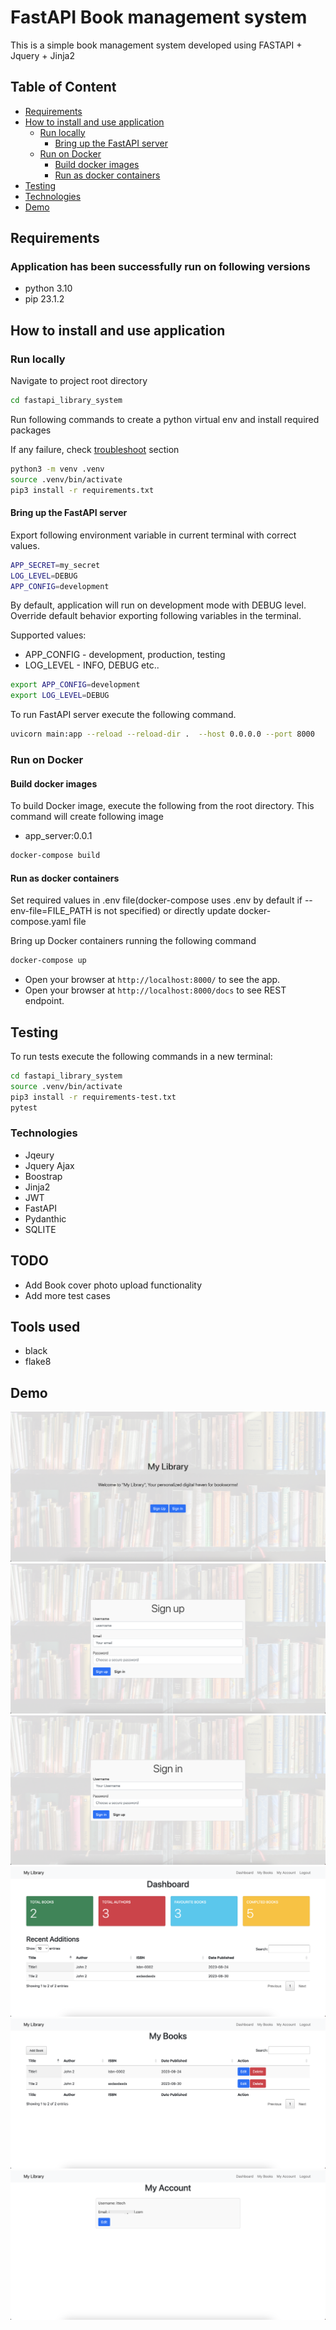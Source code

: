 # FastAPI Book management system

This is a simple book management system developed using FASTAPI + Jquery + Jinja2

## Table of Content

- [Requirements](#Requirements)
- [How to install and use application](#How-to-install-and-use-application)
  - [Run locally](#Run-locally)
    - [Bring up the FastAPI server](#Bring-up-the-FastAPI-server)
  - [Run on Docker](#Run-on-Docker)
    - [Build docker images](#Build-docker-images)
    - [Run as docker containers](#Run-as-docker-containers)
- [Testing](#Testing)
- [Technologies](#Technologies)
- [Demo](#Demo)

## Requirements

### Application has been successfully run on following versions

- python 3.10
- pip 23.1.2

## How to install and use application

### Run locally

Navigate to project root directory

```bash
cd fastapi_library_system
```

Run following commands to create a python virtual env and install required packages

If any failure, check [troubleshoot](#Troubleshooting) section

```bash
python3 -m venv .venv
source .venv/bin/activate
pip3 install -r requirements.txt
```

#### Bring up the FastAPI server

Export following environment variable in current terminal with correct values.

```bash
APP_SECRET=my_secret
LOG_LEVEL=DEBUG
APP_CONFIG=development
```

By default, application will run on development mode with DEBUG level. Override default behavior exporting following variables in the terminal.

Supported values:

- APP_CONFIG - development, production, testing
- LOG_LEVEL - INFO, DEBUG etc..

```bash
export APP_CONFIG=development
export LOG_LEVEL=DEBUG
```

To run FastAPI server execute the following command.

```bash
uvicorn main:app --reload --reload-dir .  --host 0.0.0.0 --port 8000
```

### Run on Docker

#### Build docker images

To build Docker image, execute the following from the root directory. This command will create following image

- app_server:0.0.1


```bash
docker-compose build
```

#### Run as docker containers

Set required values in .env file(docker-compose uses .env by default if --env-file=FILE_PATH is not specified) or directly update docker-compose.yaml file 

Bring up Docker containers running the following command

```bash
docker-compose up
```

- Open your browser at `http://localhost:8000/` to see the app.
- Open your browser at `http://localhost:8000/docs` to see REST endpoint.

## Testing

To run tests execute the following commands in a new terminal:

```bash
cd fastapi_library_system
source .venv/bin/activate
pip3 install -r requirements-test.txt
pytest
```

### Technologies

- Jqeury
- Jquery Ajax
- Boostrap
- Jinja2
- JWT
- FastAPI
- Pydanthic
- SQLITE

## TODO

- Add Book cover photo upload functionality
- Add more test cases

## Tools used

- black 
- flake8

## Demo

![Home](./docs/image_1.png)
![Signup](./docs/image_2.png)
![Signin](./docs/image_3.png)
![Dashboard](./docs/image_4.png)
![Mybooks](./docs/image_5.png)
![Myaccount](./docs/image_6.png)